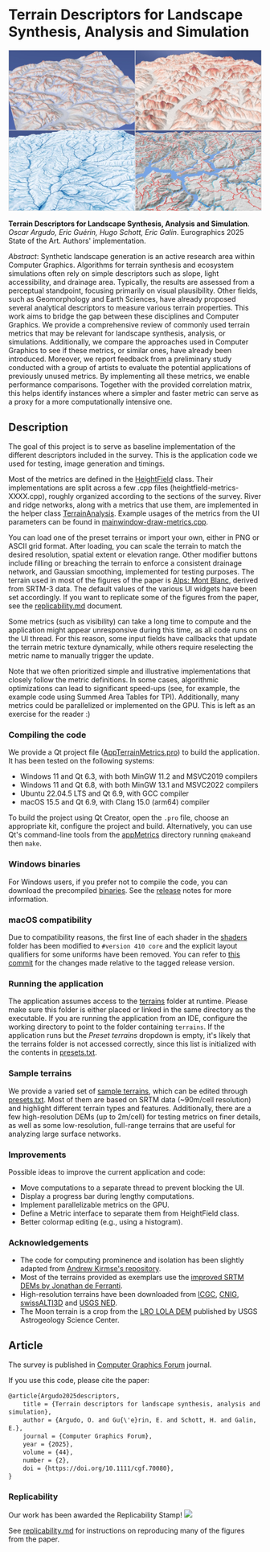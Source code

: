# Terrain Descriptors for Landscape Synthesis, Analysis and Simulation
![Teaser](img/teaser.jpg)

 **Terrain Descriptors for Landscape Synthesis, Analysis and Simulation**.
 *Oscar Argudo, Eric Guérin, Hugo Schott, Eric Galin*.
 Eurographics 2025 State of the Art.
 Authors' implementation.
 
*Abstract*: Synthetic landscape generation is an active research area within Computer Graphics. Algorithms for terrain synthesis and ecosystem simulations often rely on simple descriptors such as slope, light accessibility, and drainage area. Typically, the results are assessed from a perceptual standpoint, focusing primarily on visual plausibility. Other fields, such as Geomorphology and Earth Sciences, have already proposed several analytical descriptors to measure various terrain properties. This work aims to bridge the gap between these disciplines and Computer Graphics. We provide a comprehensive review of commonly used terrain metrics that may be relevant for landscape synthesis, analysis, or simulations. Additionally, we compare the approaches used in Computer Graphics to see if these metrics, or similar ones, have already been introduced. Moreover, we report feedback from a preliminary study conducted with a group of artists to evaluate the potential applications of previously unused metrics. By implementing all these metrics, we enable performance comparisons. Together with the provided correlation matrix, this helps identify instances where a simpler and faster metric can serve as a proxy for a more computationally intensive one.


## Description

The goal of this project is to serve as baseline implementation of the different descriptors included in the survey. 
This is the application code we used for testing, image generation and timings.

Most of the metrics are defined in the [HeightField](./appMetrics/heightfield.h) class. Their implementations are split across a few .cpp files (heightfield-metrics-XXXX.cpp), roughly organized according to the sections of the survey. River and ridge networks, along with a metrics that use them, are implemented in the helper class [TerrainAnalysis](./appMetrics/terrainanalysis.h). Example usages of the metrics from the UI parameters can be found in [mainwindow-draw-metrics.cpp](./appMetrics/mainwindow-draw-metrics.cpp).

You can load one of the preset terrains or import your own, either in PNG or ASCII grid format. After loading, you can scale the terrain to match the desired resolution, spatial extent or elevation range. Other modifier buttons include filling or breaching the terrain to enforce a consistent drainage network, and Gaussian smoothing, implemented for testing purposes. The terrain used in most of the figures of the paper is [Alps: Mont Blanc](./terrains/alps-montblanc.png), derived from SRTM-3 data. The default values of the various UI widgets have been set accordingly. If you want to replicate some of the figures from the paper, see the [replicability.md](replicability.md) document.

Some metrics (such as visibility) can take a long time to compute and the application might appear unresponsive during this time, as all code runs on the UI thread. For this reason, some input fields have callbacks that update the terrain metric texture dynamically, while others require reselecting the metric name to manually trigger the update. 

Note that we often prioritized simple and illustrative implementations that closely follow the metric definitions. In some cases, algorithmic optimizations can lead to significant speed-ups (see, for example, the example code using Summed Area Tables for TPI). Additionally, many metrics could be parallelized or implemented on the GPU. This is left as an exercise for the reader :)


### Compiling the code

We provide a Qt project file ([AppTerrainMetrics.pro](./appMetrics/AppTerrainMetrics.pro)) to build the application. It has been tested on the following systems:
- Windows 11 and Qt 6.3, with both MinGW 11.2 and MSVC2019 compilers
- Windows 11 and Qt 6.8, with both MinGW 13.1 and MSVC2022 compilers
- Ubuntu 22.04.5 LTS and Qt 6.9, with GCC compiler
- macOS 15.5 and Qt 6.9, with Clang 15.0 (arm64) compiler

To build the project using Qt Creator, open the `.pro` file, choose an appropriate kit, configure the project and build. Alternatively, you can use Qt's command-line tools from the [appMetrics](./appMetrics) directory running `qmake`and then `make`.

### Windows binaries

For Windows users, if you prefer not to compile the code, you can download the precompiled [binaries](https://github.com/oargudo/terrain-descriptors/releases/download/v1.0/app-metrics.zip). See the [release](https://github.com/oargudo/terrain-descriptors/releases/tag/v1.0) notes for more information. 

### macOS compatibility

Due to compatibility reasons, the first line of each shader in the [shaders](./appMetrics/shaders) folder has been modified to `#version 410 core` and the explicit layout qualifiers for some uniforms have been removed. You can refer to [this commit](https://github.com/oargudo/terrain-descriptors/commit/d8a676e26828cb76401bb61e6a5c512d32482719) for the changes made relative to the tagged release version.

### Running the application

The application assumes access to the [terrains](./terrains) folder at runtime. Please make sure this folder is either placed or linked in the same directory as the executable. If you are running the application from an IDE, configure the working directory to point to the folder containing `terrains`. If the application runs but the *Preset terrains* dropdown is empty, it's likely that the terrains folder is not accessed correctly, since this list is initialized with the contents in [presets.txt](./terrains/presets.txt).

### Sample terrains

We provide a varied set of [sample terrains](https://github.com/oargudo/terrain-descriptors/releases/download/v1.0/terrains-presets.zip), which can be edited through [presets.txt](./terrains/presets.txt). Most of them are based on SRTM data (~90m/cell resolution) and highlight different terrain types and features. Additionally, there are a few high-resolution DEMs (up to 2m/cell) for testing metrics on finer details, as well as some low-resolution, full-range terrains that are useful for analyzing large surface networks.


### Improvements

Possible ideas to improve the current application and code:
- Move computations to a separate thread to prevent blocking the UI.
- Display a progress bar during lengthy computations.
- Implement parallelizable metrics on the GPU.
- Define a Metric interface to separate them from HeightField class.
- Better colormap editing (e.g., using a histogram).


### Acknowledgements

- The code for computing prominence and isolation has been slightly adapted from [Andrew Kirmse's repository](https://github.com/akirmse/mountains).
- Most of the terrains provided as exemplars use the [improved SRTM DEMs by Jonathan de Ferranti](https://viewfinderpanoramas.org/dem3.html).
- High-resolution terrains have been downloaded from [ICGC](https://www.icgc.cat/en), [CNIG](https://centrodedescargas.cnig.es/CentroDescargas/home), [swissALTI3D](https://www.swisstopo.admin.ch/en/height-model-swissalti3d) and [USGS NED](https://www.usgs.gov/publications/national-elevation-dataset).
- The Moon terrain is a crop from the [LRO LOLA DEM](https://astrogeology.usgs.gov/search/map/moon_lro_lola_dem_118m) published by USGS Astrogeology Science Center.


## Article

The survey is published in [Computer Graphics Forum](https://onlinelibrary.wiley.com/doi/10.1111/cgf.70080) journal.

If you use this code, please cite the paper:
```
@article{Argudo2025descriptors,
    title = {Terrain descriptors for landscape synthesis, analysis and simulation},
    author = {Argudo, O. and Gu{\'e}rin, E. and Schott, H. and Galin, E.},
    journal = {Computer Graphics Forum},
    year = {2025},
    volume = {44},
    number = {2}, 
    doi = {https://doi.org/10.1111/cgf.70080},
}
```

### Replicability

Our work has been awarded the Replicability Stamp! [![](https://www.replicabilitystamp.org/logo/Reproducibility-tiny.png)](http://www.replicabilitystamp.org#https-github-com-oargudo-terrain-descriptors)

See [replicability.md](./replicability.md) for instructions on reproducing many of the figures from the paper.